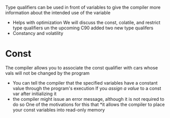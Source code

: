 Type qualifiers can be used in front of variables to give the compiler more information about the intended use of the variable
- Helps with optimization
We will discuss the const, colatile, and restrict type qualifiers un the upcoming 
C90 added two new type qualifers
 - Constancy and volatility
# Const
The compiler allows you to associate the const qualifier with cars whose vals will not be changed by the program
- You can tell the compiler that the specified variables have a constant value through the program's execution
If you *assign a value* to a const var after initializing it
- the compiler might issue an error message, although it is not required to do so
One of the motivations for this that *it allows the compiler to place your const variables into read-only memory

